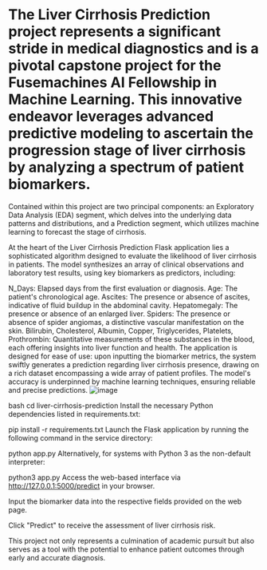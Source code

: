 # The Liver Cirrhosis Prediction project represents a significant stride in medical diagnostics and is a pivotal capstone project for the Fusemachines AI Fellowship in Machine Learning. This innovative endeavor leverages advanced predictive modeling to ascertain the progression stage of liver cirrhosis by analyzing a spectrum of patient biomarkers.

Contained within this project are two principal components: an Exploratory Data Analysis (EDA) segment, which delves into the underlying data patterns and distributions, and a Prediction segment, which utilizes machine learning to forecast the stage of cirrhosis.

At the heart of the Liver Cirrhosis Prediction Flask application lies a sophisticated algorithm designed to evaluate the likelihood of liver cirrhosis in patients. The model synthesizes an array of clinical observations and laboratory test results, using key biomarkers as predictors, including:

N_Days: Elapsed days from the first evaluation or diagnosis.
Age: The patient's chronological age.
Ascites: The presence or absence of ascites, indicative of fluid buildup in the abdominal cavity.
Hepatomegaly: The presence or absence of an enlarged liver.
Spiders: The presence or absence of spider angiomas, a distinctive vascular manifestation on the skin.
Bilirubin, Cholesterol, Albumin, Copper, Triglycerides, Platelets, Prothrombin: Quantitative measurements of these substances in the blood, each offering insights into liver function and health.
The application is designed for ease of use: upon inputting the biomarker metrics, the system swiftly generates a prediction regarding liver cirrhosis presence, drawing on a rich dataset encompassing a wide array of patient profiles. The model's accuracy is underpinned by machine learning techniques, ensuring reliable and precise predictions.
![image](https://github.com/johantbueno/final_work_FM/assets/109690188/364b6de2-642e-48f4-99c0-430c2e6d5a43)

bash
cd liver-cirrhosis-prediction
Install the necessary Python dependencies listed in requirements.txt:


pip install -r requirements.txt
Launch the Flask application by running the following command in the service directory:


python app.py
Alternatively, for systems with Python 3 as the non-default interpreter:


python3 app.py
Access the web-based interface via http://127.0.0.1:5000/predict in your browser.

Input the biomarker data into the respective fields provided on the web page.

Click "Predict" to receive the assessment of liver cirrhosis risk.

This project not only represents a culmination of academic pursuit but also serves as a tool with the potential to enhance patient outcomes through early and accurate diagnosis.
